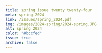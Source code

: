 ```yaml
---
title: spring issue twenty twenty-four
meta: spring 2024
link: /issues/spring_2024.pdf
img: /images/2024-spring/2024-spring.JPG
alt: spring 2024
color: "#bccfed"
issue: true
archive: false
---
```

